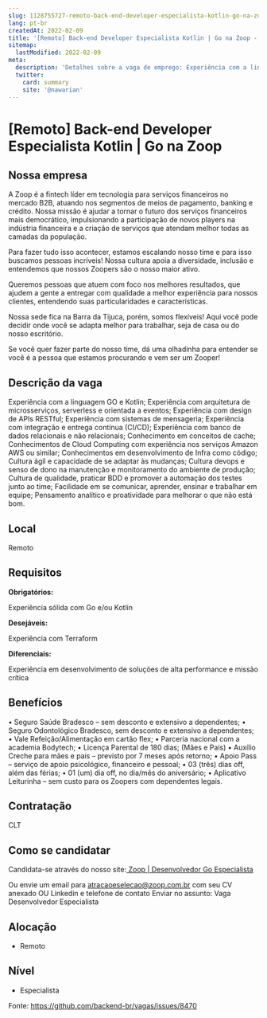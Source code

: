 ```yaml
---
slug: 1128755727-remoto-back-end-developer-especialista-kotlin-go-na-zoop
lang: pt-br
createdAt: 2022-02-09
title: '[Remoto] Back-end Developer Especialista Kotlin | Go na Zoop - Vaga de Emprego'
sitemap:
  lastModified: 2022-02-09
meta:
  description: 'Detalhes sobre a vaga de emprego: Experiência com a linguagem GO e Kotlin; Experiência com arquitetura de microsserviços, serverless e orientada a eventos; Experiência com design de APIs RESTful; Experiência com sistemas de mensageria; Experiência com integração e entrega contínua (CI/CD); Experiência com banco de dados relacionais e não relacionais; Conhecimento em conceitos de cache; Conhecimentos de Cloud Computing com experiência nos serviços Amazon AWS ou similar; Conhecimentos em desenvolvimento de Infra como código; Cultura ágil e capacidade de se adaptar às mudanças; Cultura devops e senso de dono na manutenção e monitoramento do ambiente de produção; Cultura de qualidade, praticar BDD e promover a automação dos testes junto ao time; Facilidade em se comunicar, aprender, ensinar e trabalhar em equipe; Pensamento analítico e proatividade para melhorar o que não está bom.'
  twitter:
    card: summary
    site: '@nawarian'
---
```


# [Remoto] Back-end Developer Especialista Kotlin | Go na Zoop


## Nossa empresa

A Zoop é a fintech líder em tecnologia para serviços financeiros no mercado B2B, atuando nos segmentos de meios de pagamento, banking e crédito. Nossa missão é ajudar a tornar o futuro dos serviços financeiros mais democrático, impulsionando a participação de novos players na indústria financeira e a criação de serviços que atendam melhor todas as camadas da população.  

Para fazer tudo isso acontecer, estamos escalando nosso time e para isso buscamos pessoas incríveis! Nossa cultura apoia a diversidade, inclusão e entendemos que nossos Zoopers são o nosso maior ativo. 

Queremos pessoas que atuem com foco nos melhores resultados, que ajudem a gente a entregar com qualidade a melhor experiência para nossos clientes, entendendo suas particularidades e características. 

Nossa sede fica na Barra da Tijuca, porém, somos flexíveis! Aqui você pode decidir onde você se adapta melhor para trabalhar, seja de casa ou do nosso escritório.

Se você quer fazer parte do nosso time, dá uma olhadinha para entender se você é a pessoa que estamos procurando e vem ser um Zooper!

## Descrição da vaga

Experiência com a linguagem GO e Kotlin;
Experiência com arquitetura de microsserviços, serverless e orientada a eventos;
Experiência com design de APIs RESTful;
Experiência com sistemas de mensageria;
Experiência com integração e entrega contínua (CI/CD);
Experiência com banco de dados relacionais e não relacionais;
Conhecimento em conceitos de cache;
Conhecimentos de Cloud Computing com experiência nos serviços Amazon AWS ou similar;
Conhecimentos em desenvolvimento de Infra como código;
Cultura ágil e capacidade de se adaptar às mudanças;
Cultura devops e senso de dono na manutenção e monitoramento do ambiente de produção;
Cultura de qualidade, praticar BDD e promover a automação dos testes junto ao time;
Facilidade em se comunicar, aprender, ensinar e trabalhar em equipe;
Pensamento analítico e proatividade para melhorar o que não está bom.

## Local

Remoto

## Requisitos

**Obrigatórios:**

Experiência sólida com Go e/ou Kotlin

**Desejáveis:**

Experiência com Terraform

**Diferenciais:**

Experiência em desenvolvimento de soluções de alta performance e missão crítica

## Benefícios

• Seguro Saúde Bradesco – sem desconto e extensivo a dependentes;
• Seguro Odontológico Bradesco, sem desconto e extensivo a dependentes;
• Vale Refeição/Alimentação em cartão flex;
• Parceria nacional com a academia Bodytech;
• Licença Parental de 180 dias; (Mães e Pais)
• Auxílio Creche para mães e pais – previsto por 7 meses após retorno;
• Apoio Pass – serviço de apoio psicológico, financeiro e pessoal;
• 03 (três) dias off, além das férias;
• 01 (um) dia off, no dia/mês do aniversário;
• Aplicativo Leiturinha – sem custo para os Zoopers com dependentes legais.

## Contratação

CLT

## Como se candidatar

Candidata-se através do nosso site:[ Zoop | Desenvolvedor Go Especialista ](https://grnh.se/35df7fa02us)

Ou envie um email para atracaoeselecao@zoop.com.br com seu CV anexado OU Linkedin e telefone de contato
Enviar no assunto: Vaga Desenvolvedor Especialista


## Alocação

- Remoto

## Nível

- Especialista




Fonte: https://github.com/backend-br/vagas/issues/8470